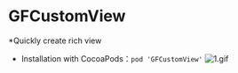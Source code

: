# GFCustomView
*Quickly create rich view
* Installation with CocoaPods：`pod 'GFCustomView'`
![1.gif](https://upload-images.jianshu.io/upload_images/1945476-86cedaf4e5cfb36c.gif?imageMogr2/auto-orient/strip)
